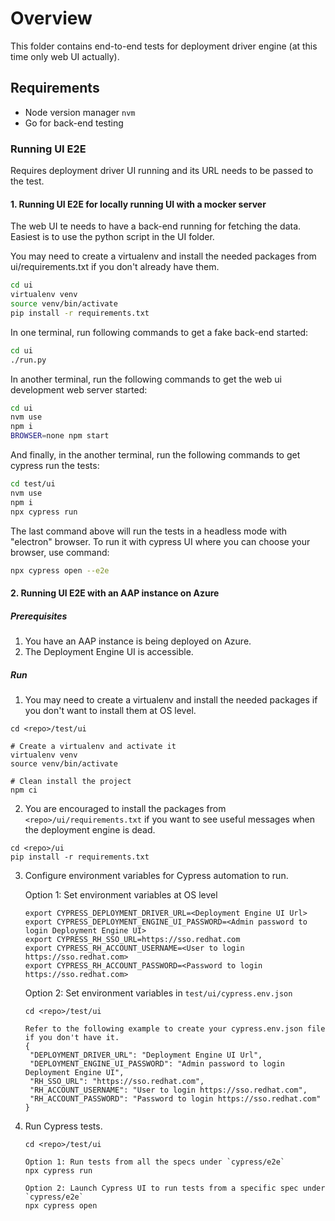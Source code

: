 # Overview

This folder contains end-to-end tests for deployment driver engine (at this time only web UI actually).

## Requirements

* Node version manager `nvm`
* Go for back-end testing

### Running UI E2E

Requires deployment driver UI running and its URL needs to be passed to the test.

#### 1. Running UI E2E for locally running UI with a mocker server

The web UI te needs to have a back-end running for fetching the data. Easiest is to use the python script in the UI folder.

You may need to create a virtualenv and install the needed packages from ui/requirements.txt if you don't already have them.

```sh
cd ui
virtualenv venv
source venv/bin/activate
pip install -r requirements.txt
```

In one terminal, run following commands to get a fake back-end started:

```sh
cd ui
./run.py
```

In another terminal, run the following commands to get the web ui development web server started:

```sh
cd ui
nvm use
npm i
BROWSER=none npm start
```

And finally, in the another terminal, run the following commands to get cypress run the tests:

```sh
cd test/ui
nvm use
npm i
npx cypress run
```

The last command above will run the tests in a headless mode with "electron" browser. To run it with cypress UI where you can choose your browser, use command:

```sh
npx cypress open --e2e
```

#### 2. Running UI E2E with an AAP instance on Azure

##### Prerequisites

1. You have an AAP instance is being deployed on Azure.
2. The Deployment Engine UI is accessible.

##### Run

1. You may need to create a virtualenv and install the needed packages if you don't want to install them at OS level.

```shell
cd <repo>/test/ui

# Create a virtualenv and activate it
virtualenv venv
source venv/bin/activate

# Clean install the project
npm ci
```

2. You are encouraged to install the packages from `<repo>/ui/requirements.txt` if you want to see useful messages when the deployment engine is dead.

```shell
cd <repo>/ui
pip install -r requirements.txt
```

3. Configure environment variables for Cypress automation to run.

   Option 1: Set environment variables at OS level
   ```shell
   export CYPRESS_DEPLOYMENT_DRIVER_URL=<Deployment Engine UI Url>
   export CYPRESS_DEPLOYMENT_ENGINE_UI_PASSWORD=<Admin password to login Deployment Engine UI>
   export CYPRESS_RH_SSO_URL=https://sso.redhat.com
   export CYPRESS_RH_ACCOUNT_USERNAME=<User to login https://sso.redhat.com>
   export CYPRESS_RH_ACCOUNT_PASSWORD=<Password to login https://sso.redhat.com>
   ```
   Option 2: Set environment variables in `test/ui/cypress.env.json`

   ```shell
   cd <repo>/test/ui
   
   Refer to the following example to create your cypress.env.json file if you don't have it.
   {
    "DEPLOYMENT_DRIVER_URL": "Deployment Engine UI Url",
    "DEPLOYMENT_ENGINE_UI_PASSWORD": "Admin password to login Deployment Engine UI",
    "RH_SSO_URL": "https://sso.redhat.com",
    "RH_ACCOUNT_USERNAME": "User to login https://sso.redhat.com",
    "RH_ACCOUNT_PASSWORD": "Password to login https://sso.redhat.com"
   }
   ```

4. Run Cypress tests.

   ```shell
   cd <repo>/test/ui
   
   Option 1: Run tests from all the specs under `cypress/e2e`
   npx cypress run

   Option 2: Launch Cypress UI to run tests from a specific spec under `cypress/e2e`
   npx cypress open
   ```
